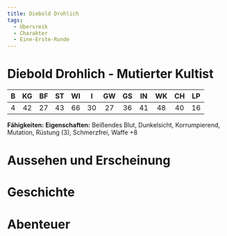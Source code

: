 ```yaml
---
title: Diebold Drohlich
tags:
  - Übersreik
  - Charakter
  - Eine-Erste-Runde
---
```


# Diebold Drohlich - Mutierter Kultist

|   B   |  KG   |  BF   |  ST   |  WI   |   I   |  GW   |  GS   |  IN   |  WK   |  CH   |  LP   |
| :---: | :---: | :---: | :---: | :---: | :---: | :---: | :---: | :---: | :---: | :---: | :---: |
|   4   |  42   |  27   |  43   |  66   |  30   |  27   |  36   |  41   |  48   |  40   |  16   |

**Fähigkeiten:** 
**Eigenschaften:** Beißendes Blut, Dunkelsicht, Korrumpierend, Mutation, Rüstung (3), Schmerzfrei, Waffe +8

# Aussehen und Erscheinung

# Geschichte

# Abenteuer
